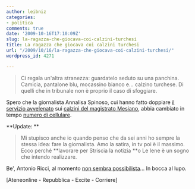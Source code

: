 ```yaml
---
author: leibniz
categories:
- politica
comments: true
date: '2009-10-16T17:10:09Z'
slug: la-ragazza-che-giocava-coi-calzini-turchesi
title: La ragazza che giocava coi calzini turchesi
url: "/2009/10/16/la-ragazza-che-giocava-coi-calzini-turchesi/"
wordpress_id: 4271

---
```

> Ci regala un'altra stranezza: guardatelo seduto su una panchina. Camicia, pantalone blu, mocassino bianco e... calzino turchese. Di quelli che in tribunale non è proprio il caso di sfoggiare.


Spero che la giornalista Annalisa Spinoso, cui hanno fatto doppiare [il servizio avvelenato](https://www.repubblica.it/2009/10/sezioni/politica/cir-fininvest/canale-5-mesiano/canale-5-mesiano.html) sui [calzini del magistrato Mesiano](https://video.excite.it/video/29021/Mattino-5-spia-Mesiano--Comportamenti-strani), abbia cambiato in tempo [numero di cellulare](https://www.ateneonline-aol.it/basecurriculumaspi.html).

**Update: **


> Mi stupisco anche io quando penso che da sei anni ho sempre la stessa idea: fare la giornalista. Amo la satira, in tv poi è il massimo. Ecco perché **lavorare per Striscia la notizia **o Le Iene è un sogno che intendo realizzare.


Be', Antonio Ricci, al momento [non sembra possibilista](https://www.corriere.it/politica/09_ottobre_16/ricci_mesiano_51e313e2-ba67-11de-9645-00144f02aabc.shtml)... In bocca al lupo.

[Ateneonline - Repubblica - Excite - Corriere]

